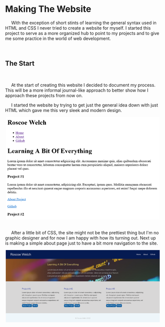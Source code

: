 Making The Website
============================

&nbsp;&nbsp;&nbsp;&nbsp;&nbsp;With the exception of short stints of learning the general syntax used in HTML and CSS I never tried to create a website for myself. I started this project to serve as a more organized hub to point to my projects and to give me some practice in the world of web development.

</br>

**The Start**
-------------

</br>

&nbsp;&nbsp;&nbsp;&nbsp;&nbsp;At the start of creating this website I decided to document my process. This will be a more informal journal-like approach to better show how I approach these projects from now on. 

&nbsp;&nbsp;&nbsp;&nbsp;&nbsp;I started the website by trying to get just the general idea down with just HTML which gave me this very sleek and modern design.


<center><img src="Pics/SiteHTML.png" alt="HTML Version of the Site" width="500"/></center>

</br>

&nbsp;&nbsp;&nbsp;&nbsp;&nbsp;After a little bit of CSS, the site might not be the prettiest thing but I'm no graphic designer and for now I am happy with how its turning out. Next up is making a simple about page just to have a bit more navigation to the site.

<center><img src="Pics/SiteCSS.png" alt="HTML Version of the Site" width="500"/></center>

